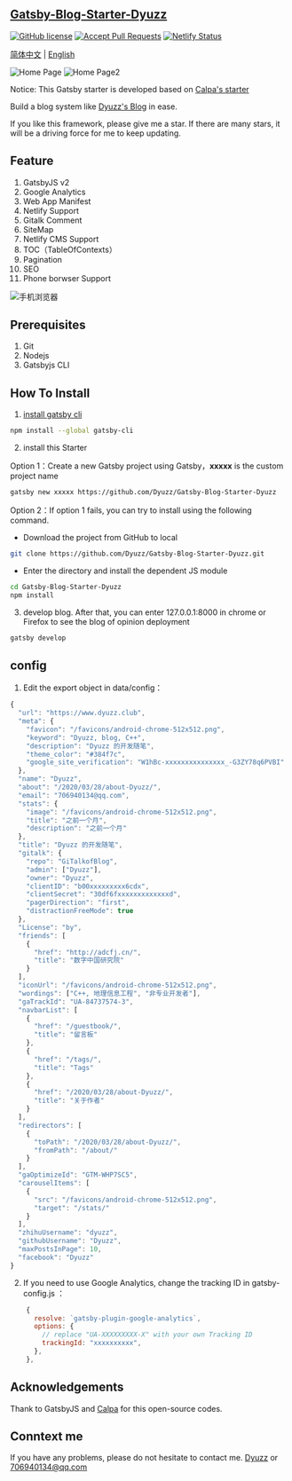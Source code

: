 ## [Gatsby-Blog-Starter-Dyuzz](https://www.dyuzz.club) 

[![GitHub license](https://img.shields.io/github/license/calpa/gatsby-starter-calpa-blog.svg)](https://github.com/calpa/gatsby-starter-calpa-blog/blob/master/LICENSE)
[![Accept Pull Requests](https://img.shields.io/badge/PRs-welcome-brightgreen.svg)](https://github.com/calpa/gatsby-starter-calpa-blog/pulls)
[![Netlify Status](https://api.netlify.com/api/v1/badges/69c4fc63-9bed-44e4-aee4-77ceb456f770/deploy-status)](https://app.netlify.com/sites/dyuzz/deploys)

[简体中文](README-ZH-CN.md) | [English](README.md)

![Home Page](static/ImagesAll/NetlifyUpload/1-1.png)
![Home Page2](static/ImagesAll/NetlifyUpload/1-2.png)

Notice: This Gatsby starter is developed based on [Calpa's starter](https://github.com/calpa/gatsby-starter-calpa-blog/)

Build a blog system like [Dyuzz's Blog](https://www.dyuzz.club) in ease.

If you like this framework, please give me a star. If there are many stars, it will be a driving force for me to keep updating.

## Feature

1. GatsbyJS v2
2. Google Analytics
3. Web App Manifest
4. Netlify Support
5. Gitalk Comment
6. SiteMap
8. Netlify CMS Support
9. TOC（TableOfContexts）
10. Pagination
11. SEO
12. Phone borwser Support

![手机浏览器](./static/ImagesAll/NetlifyUpload/1-3.png)

## Prerequisites

1. Git
1. Nodejs
1. Gatsbyjs CLI

## How To Install

1. [ install gatsby cli](https://www.gatsbyjs.org/docs/)

```bash
npm install --global gatsby-cli
```
2. install this Starter  

Option 1：Create a new Gatsby project using Gatsby，**xxxxx** is the custom project name
```bash
gatsby new xxxxx https://github.com/Dyuzz/Gatsby-Blog-Starter-Dyuzz
```
Option 2：If option 1 fails, you can try to install using the following command. 

- Download the project from GitHub to local
```bash
git clone https://github.com/Dyuzz/Gatsby-Blog-Starter-Dyuzz.git
```
- Enter the directory and install the dependent JS module
```bash
cd Gatsby-Blog-Starter-Dyuzz
npm install
```
3. develop blog. After that, you can enter 127.0.0.1:8000 in chrome or Firefox to see the blog of opinion deployment
```bash
gatsby develop
```

## config

1. Edit the export object in data/config：
```js
{
  "url": "https://www.dyuzz.club",
  "meta": {
    "favicon": "/favicons/android-chrome-512x512.png",
    "keyword": "Dyuzz, blog, C++",
    "description": "Dyuzz 的开发随笔",
    "theme_color": "#384f7c",
    "google_site_verification": "W1hBc-xxxxxxxxxxxxxxx_-G3ZY78q6PVBI"
  },
  "name": "Dyuzz",
  "about": "/2020/03/28/about-Dyuzz/",
  "email": "706940134@qq.com",
  "stats": {
    "image": "/favicons/android-chrome-512x512.png",
    "title": "之前一个月",
    "description": "之前一个月"
  },
  "title": "Dyuzz 的开发随笔",
  "gitalk": {
    "repo": "GiTalkofBlog",
    "admin": ["Dyuzz"],
    "owner": "Dyuzz",
    "clientID": "b00xxxxxxxxx6cdx",
    "clientSecret": "30df6fxxxxxxxxxxxxxd",
    "pagerDirection": "first",
    "distractionFreeMode": true
  },
  "License": "by",
  "friends": [
    {
      "href": "http://adcfj.cn/",
      "title": "数字中国研究院"
    }
  ],
  "iconUrl": "/favicons/android-chrome-512x512.png",
  "wordings": ["C++, 地理信息工程", "非专业开发者"],
  "gaTrackId": "UA-84737574-3",
  "navbarList": [
    {
      "href": "/guestbook/",
      "title": "留言板"
    },
    {
      "href": "/tags/",
      "title": "Tags"
    },
    {
      "href": "/2020/03/28/about-Dyuzz/",
      "title": "关于作者"
    }
  ],
  "redirectors": [
    {
      "toPath": "/2020/03/28/about-Dyuzz/",
      "fromPath": "/about/"
    }
  ],
  "gaOptimizeId": "GTM-WHP7SC5",
  "carouselItems": [
    {
      "src": "/favicons/android-chrome-512x512.png",
      "target": "/stats/"
    }
  ],
  "zhihuUsername": "dyuzz",
  "githubUsername": "Dyuzz",
  "maxPostsInPage": 10,
  "facebook": "Dyuzz"
}

```
2. If you need to use Google Analytics, change the tracking ID in gatsby-config.js
：
```js
    {
      resolve: `gatsby-plugin-google-analytics`,
      options: {
        // replace "UA-XXXXXXXXX-X" with your own Tracking ID
        trackingId: "xxxxxxxxxx",
      },
    },  
```
## Acknowledgements

Thank to GatsbyJS and [Calpa](www.calpa.me) for this open-source codes.

## Conntext me

If you have any problems, please do not hesitate to contact me. [Dyuzz](www.dyuzz.club) or 706940134@qq.com